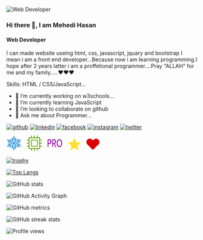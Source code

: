 ![Web Developer](https://career.guru99.com/wp-content/uploads/2015/06/307eba9e17feef7bc158916232489106-1280x720.png) 

### Hi there 👋, I am Mehedi Hasan
#### Web Developer


I can made website useing html, css, javascript, jquary and bootstrap I mean i am a front end developer...Because now i am learning programming.I hope after 2 years latter i am a proffetional programmer....Pray  "ALLAH" for me and my family.....❤❤❤ 

Skills:  HTML / CSS/JavaScript...

- 🔭 I’m currently working on w3schools... 
- 🌱 I’m currently learning JavaScript 
- 👯 I’m looking to collaborate on github  
- 💬 Ask me about Programmer... 


[<img src='https://cdn.jsdelivr.net/npm/simple-icons@3.0.1/icons/github.svg' alt='github' height='40'>](https://github.com/Mehedi145)  [<img src='https://cdn.jsdelivr.net/npm/simple-icons@3.0.1/icons/linkedin.svg' alt='linkedin' height='40'>](https://www.linkedin.com/in/https://www.linkedin.com/in/mehedi-hasan-03a357221//)  [<img src='https://cdn.jsdelivr.net/npm/simple-icons@3.0.1/icons/facebook.svg' alt='facebook' height='40'>](https://www.facebook.com/https://www.facebook.com/profile.php?id=100062750746953)  [<img src='https://cdn.jsdelivr.net/npm/simple-icons@3.0.1/icons/instagram.svg' alt='instagram' height='40'>](https://www.instagram.com/https://www.instagram.com/md.mehedi145//)  [<img src='https://cdn.jsdelivr.net/npm/simple-icons@3.0.1/icons/twitter.svg' alt='twitter' height='40'>](https://twitter.com/https://twitter.com/MehediH29094069)  

<a href='https://archiveprogram.github.com/'><img src='https://raw.githubusercontent.com/acervenky/animated-github-badges/master/assets/acbadge.gif' width='40' height='40'></a> <a href='https://docs.github.com/en/developers'><img src='https://raw.githubusercontent.com/acervenky/animated-github-badges/master/assets/devbadge.gif' width='40' height='40'></a> <a href='https://github.com/pricing'><img src='https://raw.githubusercontent.com/acervenky/animated-github-badges/master/assets/pro.gif' width='40' height='40'></a> <a href='https://stars.github.com/'><img src='https://raw.githubusercontent.com/acervenky/animated-github-badges/master/assets/starbadge.gif' width='35' height='35'></a> <a href='https://docs.github.com/en/github/supporting-the-open-source-community-with-github-sponsors'><img src='https://raw.githubusercontent.com/acervenky/animated-github-badges/master/assets/sponsorbadge.gif' width='35' height='35'></a> 

[![trophy](https://github-profile-trophy.vercel.app/?username=Mehedi145)](https://github.com/ryo-ma/github-profile-trophy)

[![Top Langs](https://github-readme-stats.vercel.app/api/top-langs/?username=Mehedi145)](https://github.com/anuraghazra/github-readme-stats)

![GitHub stats](https://github-readme-stats.vercel.app/api?username=Mehedi145&show_icons=true)  

![GitHub Activity Graph](https://activity-graph.herokuapp.com/graph?username=Mehedi145)  

![GitHub metrics](https://metrics.lecoq.io/Mehedi145)  

![GitHub streak stats](https://github-readme-streak-stats.herokuapp.com/?user=Mehedi145)  

![Profile views](https://gpvc.arturio.dev/Mehedi145)  
